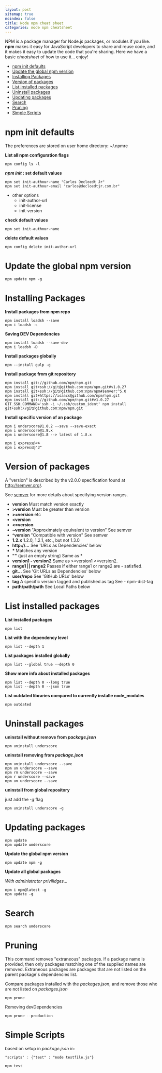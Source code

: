```yaml
---
layout: post
sitemap: true
noindex: false
title: Node npm cheat sheet
categories: node npm cheatsheet
---
```


NPM is a package manager for Node.js packages, or modules if you like. **npm** makes it easy for JavaScript developers to share and reuse code, and it makes it easy to update the code that you're sharing. Here we have a basic _cheatsheet_ of how to use it... enjoy!

 - [npm init defaults](#npm-init-defaults)
 - [Update the global npm version](update-the-global-npm-version)
 - [Installing Packages](#installing-packages)
 - [Version of packages](#version-of-packages)
 - [List installed packages](#list-installed-packages)
 - [Uninstall packages](#uninstall-packages)
 - [Updating packages](#updating-packages)
 - [Search](#search)
 - [Pruning](#pruning)
 - [Simple Scripts](#simple-scripts)


# npm init defaults
The preferences are stored on user home directory: ~/.npmrc
 
**List all npm configuration flags**
```
npm config ls -l
```

**_npm init_ : set default values**
 ```
 npm set init-authour-name "Carlos Decloedt Jr"
 npm set init-authour-email "carlos@decloedtjr.com.br"
 ```
 - other options
   - init-author-url
   - init-license
   - init-version
 
 
**check default values**
 ```
npm set init-authour-name
```
 
**delete default values**
```
npm config delete init-author-url
```

# Update the global npm version
```
npm update npm -g
```

# Installing Packages

**Install packages from npm repo**
```
npm install loadsh --save
npm i loadsh -s
```
 
**Saving DEV Dependencies**
```
npm install loadsh --save-dev
npm i loadsh -D
```
 
**Install packages globally**
```
npm --install gulp -g 
```

**Install package from git repository**
```
npm install git://github.com/npm/npm.git
npm install git+ssh://git@github.com:npm/npm.git#v1.0.27
npm install git+ssh://git@github.com:npm/npm#semver:^5.0
npm install git+https://isaacs@github.com/npm/npm.git
npm install git://github.com/npm/npm.git#v1.0.27
GIT_SSH_COMMAND='ssh -i ~/.ssh/custom_ident' npm install git+ssh://git@github.com:npm/npm.git
```

**Install specific version of an package**

```
npm i underscore@1.8.2 --save --save-exact
npm i underscore@1.8.x
npm i underscore@1.8 --> latest of 1.8.x
```

```
npm i express@<4
npm i express@"3"
```

# Version of packages
A "version" is described by the v2.0.0 specification found at http://semver.org/.

See [semver](https://docs.npmjs.com/misc/semver) for more details about specifying version ranges.
 - **version** Must match version exactly
 - **>version** Must be greater than version
 - **>=version** etc
 - **<version**
 - **<=version**
 - **~version** "Approximately equivalent to version" See semver
 - **^version** "Compatible with version" See semver
 - **1.2.x** 1.2.0, 1.2.1, etc., but not 1.3.0
 - **http://...** See 'URLs as Dependencies' below
 - __*__ Matches any version
 - **""** (just an empty string) Same as *
 - **version1 - version2** Same as >=version1 <=version2.
 - **range1 || range2** Passes if either range1 or range2 are  - satisfied.
 - **git...** See 'Git URLs as Dependencies' below
 - **user/repo** See 'GitHub URLs' below
 - **tag** A specific version tagged and published as tag See  - npm-dist-tag
 - **path/path/path** See Local Paths below


# List installed packages

**List installed packages**
```
npm list
```
 
**List with the dependency level**
```
npm list --depth 1
```

**List packages installed globally**
```
npm list --global true --depth 0
```

**Show more info about installed packages**
```
npm list --depth 0 --long true
npm list --depth 0 --json true
``` 

**List outdated libraries compared to currently installe node_modules**
```
npm outdated
```
 
# Uninstall packages

**uninstall without remove from _package.json_**

```
npm uninstall underscore
```

**uninstall removing from _package.json_**
```
npm uninstall underscore --save
npm un underscore --save
npm rm underscore --save
npm r underscore --save
npm un underscore --save
```

**uninstall from global repository**

just add the _-g_ flag

```
npm uninstall underscore -g
```

# Updating packages

```
npm update
npm update underscore
```

**Update the global npm version**
```
npm update npm -g
```

**Update all global packages**

_With administrator privilidges..._

```
npm i npm@latest -g
npm update -g
```

# Search
```
npm search underscore
```

# Pruning
This command removes "extraneous" packages. If a package name is provided, then only packages matching one of the supplied names are removed.
Extraneous packages are packages that are not listed on the parent package's dependencies list.

Compare packages installed with the _packages.json_, and remove those who are not listed on _packages.json_
```
npm prune
```

Removing devDependencies
```
npm prune --production
```

# Simple Scripts

based on setup in _package.json_ in:
```
"scripts" : {"test" : "node testfile.js"}
```

```
npm test
```



